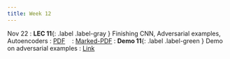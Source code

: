 ```yaml
---
title: Week 12
---
```


Nov 22
: **LEC 11**{: .label .label-gray } Finishing CNN, Adversarial examples, Autoencoders
  : [PDF](lectures/11-autoencoders/Lec11.pdf) &nbsp;&nbsp;
  : [Marked-PDF](lectures/11-autoencoders/Lec11-marked.pdf)
: **Demo 11**{: .label .label-green } Demo on adversarial examples
  : [Link](https://drive.google.com/file/d/1W2_rYfq5pBIoWrgm7t0_Zvf3529c-1rp/view?usp=sharing) &nbsp;&nbsp;
  

